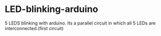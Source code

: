 # LED-blinking-arduino
5 LEDS blinking with arduino. Its a parallel circuit in which all 5 LEDs are interconnected.(first circuit)
